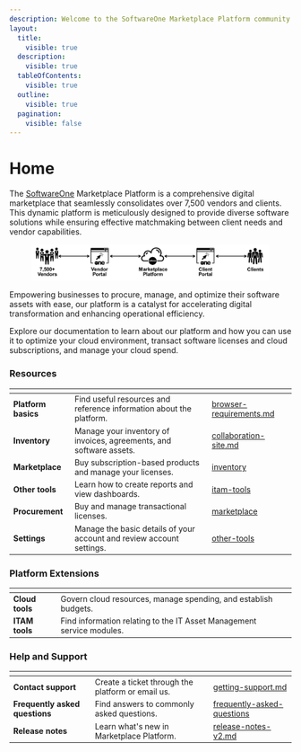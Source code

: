 ```yaml
---
description: Welcome to the SoftwareOne Marketplace Platform community!
layout:
  title:
    visible: true
  description:
    visible: true
  tableOfContents:
    visible: true
  outline:
    visible: true
  pagination:
    visible: false
---
```


# Home

The [SoftwareOne](https://softwareone.com) Marketplace Platform is a comprehensive digital marketplace that seamlessly consolidates over 7,500 vendors and clients. This dynamic platform is meticulously designed to provide diverse software solutions while ensuring effective matchmaking between client needs and vendor capabilities.

<div align="left">

<figure><img src=".gitbook/assets/image (235).png" alt=""><figcaption></figcaption></figure>

</div>

Empowering businesses to procure, manage, and optimize their software assets with ease, our platform is a catalyst for accelerating digital transformation and enhancing operational efficiency.

Explore our documentation to learn about our platform and how you can use it to optimize your cloud environment, transact software licenses and cloud subscriptions, and manage your cloud spend.

### Resources

<table data-view="cards"><thead><tr><th></th><th></th><th data-hidden data-card-target data-type="content-ref"></th></tr></thead><tbody><tr><td><strong>Platform basics</strong></td><td>Find useful resources and reference information about the platform.</td><td><a href="platform-basics/browser-requirements.md">browser-requirements.md</a></td></tr><tr><td><strong>Inventory</strong></td><td>Manage your inventory of invoices, agreements, and software assets.</td><td><a href="platform-modules/other-tools/collaboration-site.md">collaboration-site.md</a></td></tr><tr><td><strong>Marketplace</strong></td><td>Buy subscription-based products and manage your licenses.</td><td><a href="platform-modules/inventory/">inventory</a></td></tr><tr><td><strong>Other tools</strong></td><td>Learn how to create reports and view dashboards.</td><td><a href="extensions/itam-tools/">itam-tools</a></td></tr><tr><td><strong>Procurement</strong></td><td>Buy and manage transactional licenses.</td><td><a href="platform-modules/marketplace/">marketplace</a></td></tr><tr><td><strong>Settings</strong></td><td>Manage the basic details of your account and review account settings.</td><td><a href="platform-modules/other-tools/">other-tools</a></td></tr></tbody></table>

### Platform Extensions

<table data-view="cards"><thead><tr><th></th><th></th><th></th></tr></thead><tbody><tr><td><strong>Cloud tools</strong></td><td>Govern cloud resources, manage spending, and establish budgets.</td><td></td></tr><tr><td><strong>ITAM tools</strong></td><td>Find information relating to the IT Asset Management service modules.</td><td></td></tr></tbody></table>

### Help and Support

<table data-view="cards"><thead><tr><th></th><th></th><th data-hidden data-card-target data-type="content-ref"></th></tr></thead><tbody><tr><td><strong>Contact support</strong></td><td>Create a ticket through the platform or email us.</td><td><a href="help-and-support/getting-support.md">getting-support.md</a></td></tr><tr><td><strong>Frequently asked questions</strong></td><td>Find answers to commonly asked questions.</td><td><a href="help-and-support/frequently-asked-questions/">frequently-asked-questions</a></td></tr><tr><td><strong>Release notes</strong></td><td>Learn what's new in Marketplace Platform.</td><td><a href="help-and-support/release-notes/release-notes-v2.md">release-notes-v2.md</a></td></tr></tbody></table>
